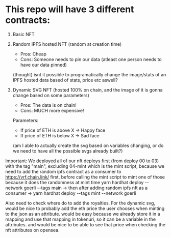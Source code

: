 # This repo will have 3 different contracts:

1. Basic NFT
2. Random IPFS hosted NFT (random at creation time)

    - Pros: Cheap
    - Cons: Someone needs to pin our data (atleast one person needs to have our data pinned)

    (thought) isnt it possible to programatically change the image/stats of an IPFS hosted data based of stats, price etc aswell?

3. Dynamic SVG NFT (hosted 100% on chain, and the image of it is gonna change based on some parameters)

    - Pros: The data is on chain!
    - Cons: MUCH more expensive! 

    Parameters: 
     - If price of ETH is above X -> Happy face
     - If price of ETH is below X -> Sad face

     (am I able to actually create the svg based on variables changing, or do we need to have all the possible svgs already built?)


 Important: We deployed all of our nft deploys first (from deploy 00 to 03) with the tag "main", excluding 04-mint which is the mint script, because we need to add the random ipfs contract as a consumer to https://vrf.chain.link/ first, before calling the mint script to mint one of those because it does the randomness at mint time
yarn hardhat deploy --network goerli --tags main -> then after adding random ipfs nft as a consumer -> yarn hardhat deploy --tags mint --network goerli

Also need to check where do to add the royalties.
For the dynamic svg, would be nice to probably add the eth price the user chooses when minting to the json as an attribute. would be easy because we already store it in a mapping and use that mapping in tokenuri, so it can be a variable in the attributes. and would be nice to be able to see that price when checking the nft attributes on opensea.

